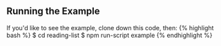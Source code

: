 ---
---

## Running the Example
If you'd like to see the example, clone down this code, then:
{% highlight bash %}
$ cd reading-list
$ npm run-script example
{% endhighlight %}
